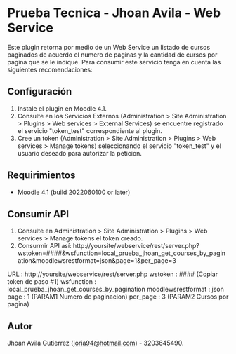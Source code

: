 Prueba Tecnica - Jhoan Avila - Web Service
=========================

Este plugin retorna por medio de un Web Service un listado de cursos paginados de acuerdo el numero de paginas y la cantidad de cursos por pagina que se le indique. Para consumir este servicio tenga en cuenta las siguientes recomendaciones:


Configuración
-------------
1. Instale el plugin en Moodle 4.1.
2. Consulte en los Servicios Externos (Administration > Site Administration > Plugins > Web services > External Services) se encuentre registrado el servicio "token_test" correspondiente al plugin.
3. Cree un token (Administration > Site Administration > Plugins > Web services > Manage tokens) seleccionando el servicio "token_test" y el usuario deseado para autorizar la peticion.


Requirimientos
------------
- Moodle 4.1 (build 2022060100 or later)


Consumir API
------------
1. Consulte en Administration > Site Administration > Plugins > Web services > Manage tokens el token creado.
2. Consurmir API así: 
http://yoursite/webservice/rest/server.php?wstoken=####&wsfunction=local_prueba_jhoan_get_courses_by_pagination&moodlewsrestformat=json&page=1&per_page=3

URL   : http://yoursite/webservice/rest/server.php
wstoken  : #### (Copiar token de paso #1)
wsfunction  : local_prueba_jhoan_get_courses_by_pagination
moodlewsrestformat : json
page  : 1 (PARAM1 Numero de paginacion)
per_page  : 3 (PARAM2 Cursos por pagina)


Autor
------
Jhoan Avila Gutierrez (joria94@hotmail.com) - 3203645490.
